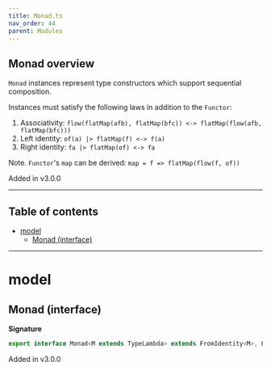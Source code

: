 ```yaml
---
title: Monad.ts
nav_order: 44
parent: Modules
---
```


## Monad overview

`Monad` instances represent type constructors which support sequential composition.

Instances must satisfy the following laws in addition to the `Functor`:

1. Associativity: `flow(flatMap(afb), flatMap(bfc)) <-> flatMap(flow(afb, flatMap(bfc)))`
2. Left identity: `of(a) |> flatMap(f) <-> f(a)`
3. Right identity: `fa |> flatMap(of) <-> fa`

Note. `Functor`'s `map` can be derived: `map = f => flatMap(flow(f, of))`

Added in v3.0.0

---

<h2 class="text-delta">Table of contents</h2>

- [model](#model)
  - [Monad (interface)](#monad-interface)

---

# model

## Monad (interface)

**Signature**

```ts
export interface Monad<M extends TypeLambda> extends FromIdentity<M>, Flattenable<M> {}
```

Added in v3.0.0
